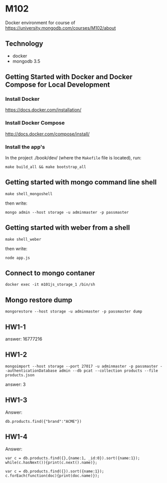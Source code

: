 M102
========================

Docker environment for course of https://university.mongodb.com/courses/M102/about

Technology
----------------
- docker
- mongodb 3.5


Getting Started with Docker and Docker Compose for Local Development
--------------------------------------------------------------------

### Install Docker

https://docs.docker.com/installation/

### Install Docker Compose

http://docs.docker.com/compose/install/

### Install the app's

In the project ./book/dev/ (where the `Makefile` file is located), run:

```
make build_all && make bootstrap_all
```


Getting started with mongo command line shell
--------------------------------------------------------------------

```
make shell_mongoshell
```

then write:

```
mongo admin --host storage -u adminmaster -p passmaster
```


Getting started with weber from a shell
--------------------------------------------------------------------

```
make shell_weber
```

then write:

```
node app.js
```


Connect to mongo contaner
--------------------------------------------------------------------

```
docker exec -it m101js_storage_1 /bin/sh
```


Mongo restore dump
--------------------------------------------------------------------

```
mongorestore --host storage -u adminmaster -p passmaster dump
```


HW1-1
--------------------------------------------------------------------

answer: 16777216

HW1-2
--------------------------------------------------------------------

```
mongoimport --host storage --port 27017 -u adminmaster -p passmaster --authenticationDatabase admin --db pcat --collection products --file products.json
```

answer: 3

HW1-3
--------------------------------------------------------------------

Answer: 

```
db.products.find({"brand":"ACME"})
```


HW1-4
--------------------------------------------------------------------

Answer:  

```
var c = db.products.find({},{name:1, _id:0}).sort({name:1});
while(c.hasNext()){print(c.next().name)};
```

```
var c = db.products.find({}).sort({name:1});
c.forEach(function(doc){print(doc.name)});
```

